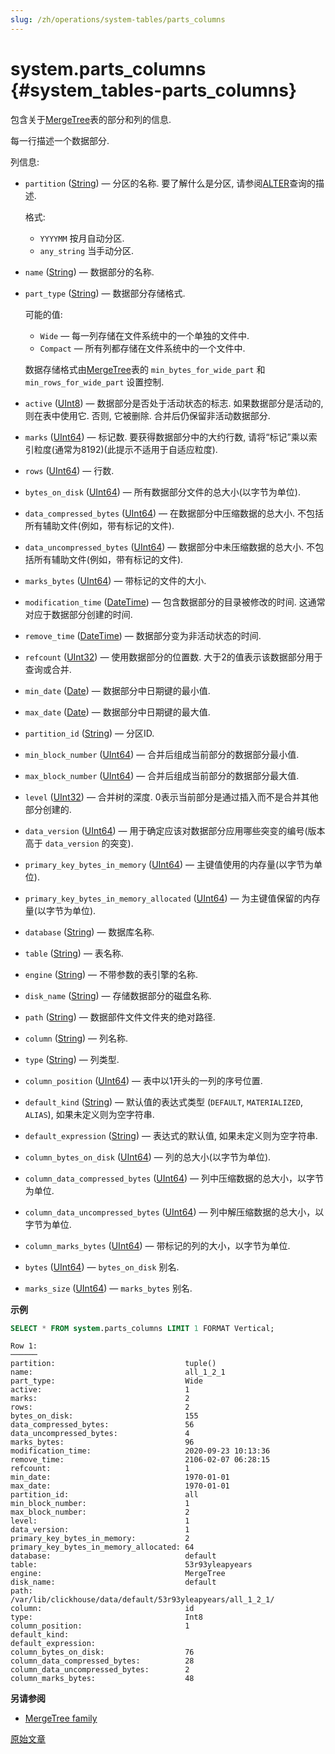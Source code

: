 ```yaml
---
slug: /zh/operations/system-tables/parts_columns
---
```

# system.parts_columns {#system_tables-parts_columns}

包含关于[MergeTree](../../engines/table-engines/mergetree-family/mergetree.md)表的部分和列的信息.

每一行描述一个数据部分.

列信息:

-   `partition` ([String](../../sql-reference/data-types/string.md)) — 分区的名称. 要了解什么是分区, 请参阅[ALTER](../../sql-reference/statements/alter/index.md#query_language_queries_alter)查询的描述.

    格式:

    -   `YYYYMM` 按月自动分区.
    -   `any_string` 当手动分区.

-   `name` ([String](../../sql-reference/data-types/string.md)) — 数据部分的名称.

-   `part_type` ([String](../../sql-reference/data-types/string.md)) — 数据部分存储格式.

    可能的值:

    -   `Wide` — 每一列存储在文件系统中的一个单独的文件中.
    -   `Compact` — 所有列都存储在文件系统中的一个文件中.
    
    数据存储格式由[MergeTree](../../engines/table-engines/mergetree-family/mergetree.md)表的 `min_bytes_for_wide_part` 和 `min_rows_for_wide_part` 设置控制.
    
-   `active` ([UInt8](../../sql-reference/data-types/int-uint.md)) — 数据部分是否处于活动状态的标志. 如果数据部分是活动的, 则在表中使用它. 否则, 它被删除. 合并后仍保留非活动数据部分.

-   `marks` ([UInt64](../../sql-reference/data-types/int-uint.md)) — 标记数. 要获得数据部分中的大约行数, 请将“标记”乘以索引粒度(通常为8192)(此提示不适用于自适应粒度).

-   `rows` ([UInt64](../../sql-reference/data-types/int-uint.md)) — 行数.

-   `bytes_on_disk` ([UInt64](../../sql-reference/data-types/int-uint.md)) — 所有数据部分文件的总大小(以字节为单位).

-   `data_compressed_bytes` ([UInt64](../../sql-reference/data-types/int-uint.md)) — 在数据部分中压缩数据的总大小. 不包括所有辅助文件(例如，带有标记的文件).

-   `data_uncompressed_bytes` ([UInt64](../../sql-reference/data-types/int-uint.md)) — 数据部分中未压缩数据的总大小. 不包括所有辅助文件(例如，带有标记的文件).

-   `marks_bytes` ([UInt64](../../sql-reference/data-types/int-uint.md)) — 带标记的文件的大小.

-   `modification_time` ([DateTime](../../sql-reference/data-types/datetime.md)) — 包含数据部分的目录被修改的时间. 这通常对应于数据部分创建的时间.

-   `remove_time` ([DateTime](../../sql-reference/data-types/datetime.md)) — 数据部分变为非活动状态的时间.

-   `refcount` ([UInt32](../../sql-reference/data-types/int-uint.md)) — 使用数据部分的位置数. 大于2的值表示该数据部分用于查询或合并.

-   `min_date` ([Date](../../sql-reference/data-types/date.md)) — 数据部分中日期键的最小值.

-   `max_date` ([Date](../../sql-reference/data-types/date.md)) — 数据部分中日期键的最大值.

-   `partition_id` ([String](../../sql-reference/data-types/string.md)) — 分区ID.

-   `min_block_number` ([UInt64](../../sql-reference/data-types/int-uint.md)) — 合并后组成当前部分的数据部分最小值.

-   `max_block_number` ([UInt64](../../sql-reference/data-types/int-uint.md)) — 合并后组成当前部分的数据部分最大值.

-   `level` ([UInt32](../../sql-reference/data-types/int-uint.md)) — 合并树的深度. 0表示当前部分是通过插入而不是合并其他部分创建的.

-   `data_version` ([UInt64](../../sql-reference/data-types/int-uint.md)) — 用于确定应该对数据部分应用哪些突变的编号(版本高于 `data_version` 的突变).

-   `primary_key_bytes_in_memory` ([UInt64](../../sql-reference/data-types/int-uint.md)) — 主键值使用的内存量(以字节为单位).

-   `primary_key_bytes_in_memory_allocated` ([UInt64](../../sql-reference/data-types/int-uint.md)) — 为主键值保留的内存量(以字节为单位).

-   `database` ([String](../../sql-reference/data-types/string.md)) — 数据库名称.

-   `table` ([String](../../sql-reference/data-types/string.md)) — 表名称.

-   `engine` ([String](../../sql-reference/data-types/string.md)) — 不带参数的表引擎的名称.

-   `disk_name` ([String](../../sql-reference/data-types/string.md)) — 存储数据部分的磁盘名称.

-   `path` ([String](../../sql-reference/data-types/string.md)) — 数据部件文件文件夹的绝对路径.

-   `column` ([String](../../sql-reference/data-types/string.md)) — 列名称.

-   `type` ([String](../../sql-reference/data-types/string.md)) — 列类型.

-   `column_position` ([UInt64](../../sql-reference/data-types/int-uint.md)) — 表中以1开头的一列的序号位置.

-   `default_kind` ([String](../../sql-reference/data-types/string.md)) — 默认值的表达式类型 (`DEFAULT`, `MATERIALIZED`, `ALIAS`), 如果未定义则为空字符串.

-   `default_expression` ([String](../../sql-reference/data-types/string.md)) — 表达式的默认值, 如果未定义则为空字符串.

-   `column_bytes_on_disk` ([UInt64](../../sql-reference/data-types/int-uint.md)) — 列的总大小(以字节为单位).

-   `column_data_compressed_bytes` ([UInt64](../../sql-reference/data-types/int-uint.md)) — 列中压缩数据的总大小，以字节为单位.

-   `column_data_uncompressed_bytes` ([UInt64](../../sql-reference/data-types/int-uint.md)) — 列中解压缩数据的总大小，以字节为单位.

-   `column_marks_bytes` ([UInt64](../../sql-reference/data-types/int-uint.md)) — 带标记的列的大小，以字节为单位.

-   `bytes` ([UInt64](../../sql-reference/data-types/int-uint.md)) — `bytes_on_disk` 别名.

-   `marks_size` ([UInt64](../../sql-reference/data-types/int-uint.md)) — `marks_bytes` 别名.

**示例**

``` sql
SELECT * FROM system.parts_columns LIMIT 1 FORMAT Vertical;
```

``` text
Row 1:
──────
partition:                             tuple()
name:                                  all_1_2_1
part_type:                             Wide
active:                                1
marks:                                 2
rows:                                  2
bytes_on_disk:                         155
data_compressed_bytes:                 56
data_uncompressed_bytes:               4
marks_bytes:                           96
modification_time:                     2020-09-23 10:13:36
remove_time:                           2106-02-07 06:28:15
refcount:                              1
min_date:                              1970-01-01
max_date:                              1970-01-01
partition_id:                          all
min_block_number:                      1
max_block_number:                      2
level:                                 1
data_version:                          1
primary_key_bytes_in_memory:           2
primary_key_bytes_in_memory_allocated: 64
database:                              default
table:                                 53r93yleapyears
engine:                                MergeTree
disk_name:                             default
path:                                  /var/lib/clickhouse/data/default/53r93yleapyears/all_1_2_1/
column:                                id
type:                                  Int8
column_position:                       1
default_kind:
default_expression:
column_bytes_on_disk:                  76
column_data_compressed_bytes:          28
column_data_uncompressed_bytes:        2
column_marks_bytes:                    48
```

**另请参阅**

-   [MergeTree family](../../engines/table-engines/mergetree-family/mergetree.md)

[原始文章](https://clickhouse.com/docs/en/operations/system_tables/parts_columns) <!--hide-->
